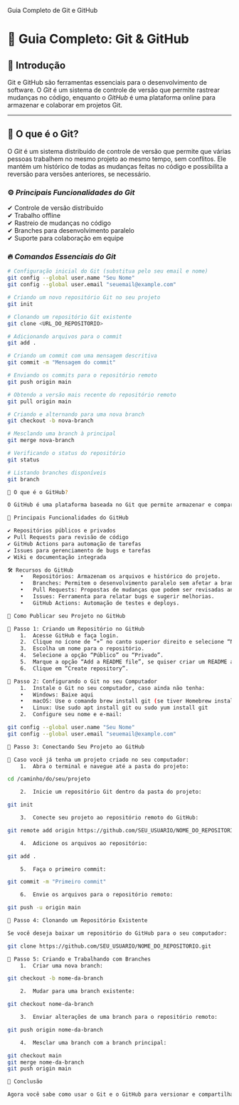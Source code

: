  Guia Completo de Git e GitHub

# 🚀 Guia Completo: Git & GitHub

## 📌 Introdução
Git e GitHub são ferramentas essenciais para o desenvolvimento de software. O *Git* é um sistema de controle de versão que permite rastrear mudanças no código, enquanto o *GitHub* é uma plataforma online para armazenar e colaborar em projetos Git.  

---

## 🔹 O que é o Git?  
O *Git* é um sistema distribuído de controle de versão que permite que várias pessoas trabalhem no mesmo projeto ao mesmo tempo, sem conflitos. Ele mantém um histórico de todas as mudanças feitas no código e possibilita a reversão para versões anteriores, se necessário.  

### ⚙️ *Principais Funcionalidades do Git*
✔ Controle de versão distribuído  
✔ Trabalho offline  
✔ Rastreio de mudanças no código  
✔ Branches para desenvolvimento paralelo  
✔ Suporte para colaboração em equipe  

### 🔥 *Comandos Essenciais do Git*
```sh
# Configuração inicial do Git (substitua pelo seu email e nome)
git config --global user.name "Seu Nome"
git config --global user.email "seuemail@example.com"

# Criando um novo repositório Git no seu projeto
git init

# Clonando um repositório Git existente
git clone <URL_DO_REPOSITORIO>

# Adicionando arquivos para o commit
git add .

# Criando um commit com uma mensagem descritiva
git commit -m "Mensagem do commit"

# Enviando os commits para o repositório remoto
git push origin main

# Obtendo a versão mais recente do repositório remoto
git pull origin main

# Criando e alternando para uma nova branch
git checkout -b nova-branch

# Mesclando uma branch à principal
git merge nova-branch

# Verificando o status do repositório
git status

# Listando branches disponíveis
git branch

🔹 O que é o GitHub?

O GitHub é uma plataforma baseada no Git que permite armazenar e compartilhar repositórios de código. Ele oferece ferramentas para colaboração, revisão de código e automação de processos.

🌟 Principais Funcionalidades do GitHub

✔ Repositórios públicos e privados
✔ Pull Requests para revisão de código
✔ GitHub Actions para automação de tarefas
✔ Issues para gerenciamento de bugs e tarefas
✔ Wiki e documentação integrada

🛠 Recursos do GitHub
	•	Repositórios: Armazenam os arquivos e histórico do projeto.
	•	Branches: Permitem o desenvolvimento paralelo sem afetar a branch principal.
	•	Pull Requests: Propostas de mudanças que podem ser revisadas antes de serem mescladas.
	•	Issues: Ferramenta para relatar bugs e sugerir melhorias.
	•	GitHub Actions: Automação de testes e deploys.

🚀 Como Publicar seu Projeto no GitHub

🔸 Passo 1: Criando um Repositório no GitHub
	1.	Acesse GitHub e faça login.
	2.	Clique no ícone de ”+” no canto superior direito e selecione “New repository”.
	3.	Escolha um nome para o repositório.
	4.	Selecione a opção “Público” ou “Privado”.
	5.	Marque a opção “Add a README file”, se quiser criar um README automaticamente.
	6.	Clique em “Create repository”.

🔸 Passo 2: Configurando o Git no seu Computador
	1.	Instale o Git no seu computador, caso ainda não tenha:
	•	Windows: Baixe aqui
	•	macOS: Use o comando brew install git (se tiver Homebrew instalado)
	•	Linux: Use sudo apt install git ou sudo yum install git
	2.	Configure seu nome e e-mail:

git config --global user.name "Seu Nome"
git config --global user.email "seuemail@example.com"

🔸 Passo 3: Conectando Seu Projeto ao GitHub

📌 Caso você já tenha um projeto criado no seu computador:
	1.	Abra o terminal e navegue até a pasta do projeto:

cd /caminho/do/seu/projeto

	2.	Inicie um repositório Git dentro da pasta do projeto:

git init

	3.	Conecte seu projeto ao repositório remoto do GitHub:

git remote add origin https://github.com/SEU_USUARIO/NOME_DO_REPOSITORIO.git

	4.	Adicione os arquivos ao repositório:

git add .

	5.	Faça o primeiro commit:

git commit -m "Primeiro commit"

	6.	Envie os arquivos para o repositório remoto:

git push -u origin main

🔸 Passo 4: Clonando um Repositório Existente

Se você deseja baixar um repositório do GitHub para o seu computador:

git clone https://github.com/SEU_USUARIO/NOME_DO_REPOSITORIO.git

🔸 Passo 5: Criando e Trabalhando com Branches
	1.	Criar uma nova branch:

git checkout -b nome-da-branch

	2.	Mudar para uma branch existente:

git checkout nome-da-branch

	3.	Enviar alterações de uma branch para o repositório remoto:

git push origin nome-da-branch

	4.	Mesclar uma branch com a branch principal:

git checkout main
git merge nome-da-branch
git push origin main

🎯 Conclusão

Agora você sabe como usar o Git e o GitHub para versionar e compartilhar seus projetos. Com essas ferramentas, você pode colaborar com outros desenvolvedores, manter um histórico das alterações e garantir um fluxo de trabalho eficiente.
